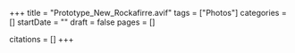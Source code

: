+++
title = "Prototype_New_Rockafirre.avif"
tags = ["Photos"]
categories = []
startDate = ""
draft = false
pages = []

citations = []
+++
